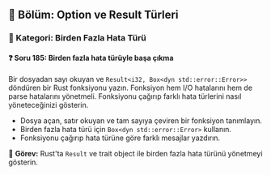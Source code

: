 ## 📘 Bölüm: Option ve Result Türleri  
### 🔹 Kategori: Birden Fazla Hata Türü  
#### ❓ Soru 185: Birden fazla hata türüyle başa çıkma

Bir dosyadan sayı okuyan ve `Result<i32, Box<dyn std::error::Error>>` döndüren bir Rust fonksiyonu yazın. Fonksiyon hem I/O hatalarını hem de parse hatalarını yönetmeli. Fonksiyonu çağırıp farklı hata türlerini nasıl yöneteceğinizi gösterin.

- Dosya açan, satır okuyan ve tam sayıya çeviren bir fonksiyon tanımlayın.
- Birden fazla hata türü için `Box<dyn std::error::Error>` kullanın.
- Fonksiyonu çağırıp hata türüne göre farklı mesajlar yazdırın.

🔧 **Görev:** Rust'ta `Result` ve trait object ile birden fazla hata türünü yönetmeyi gösterin.
